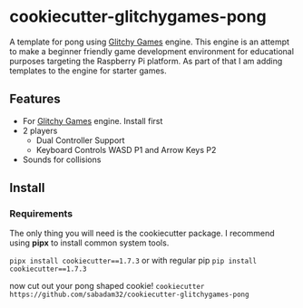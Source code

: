# cookiecutter-glitchygames-pong
A template for pong using [Glitchy Games](https://github.com/terrysimons/glitchygamess) engine.  This engine is an attempt to make a beginner friendly game development environment for educational purposes targeting the Raspberry Pi platform.  As part of that I am adding templates to the engine for starter games.

## Features
- For [Glitchy Games](https://github.com/terrysimons/glitchygamess) engine.  Install first
- 2 players
    - Dual Controller Support
    - Keyboard Controls WASD P1 and Arrow Keys P2
- Sounds for collisions

## Install
### Requirements
The only thing you will need is the cookiecutter package.  I recommend using **pipx** to install common system tools.

`pipx install cookiecutter==1.7.3`
or with regular pip
`pip install cookiecutter==1.7.3`

now cut out your pong shaped cookie!
`cookiecutter https://github.com/sabadam32/cookiecutter-glitchygames-pong`
